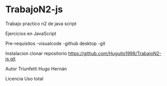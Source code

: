 # TrabajoN2-js
Trabajo practico n2 de java script


Ejercicios en JavaScript

Pre-requisitos
-visualcode 
-github desktop
-git

Instalacion
 clonar repositorio  https://github.com/Huguito1998/TrabajoN2-js.git
 

Autor
Triunfetti Hugo Hernán


Licencia
Uso total
